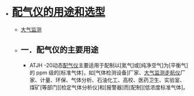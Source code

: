 - # [配气仪的用途和选型](https://www.jianshu.com/p/977f7e94c4d1)
    - [大气监测](https://www.jianshu.com/u/f55da753fa06)
    - ## 一．配气仪的主要用途
        - ATJH -20动态[配气仪](https://links.jianshu.com/go?to=http%3A%2F%2Fwww.18311409901.com%2F)主要适用于配制以[氮气]或[纯净空气]为[平衡气]的 ppm 级的[标准气体]，如[气体检测设备]厂家、[大气监测走航仪](https://links.jianshu.com/go?to=http%3A%2F%2Fwww.dqzhy.cn)厂家、计量、环保、气体分析、石油化工、高校、医药卫生、实验室、煤矿[等部门][检定气体分析仪]和[报警器]而[配制][低浓度标准气体]。
